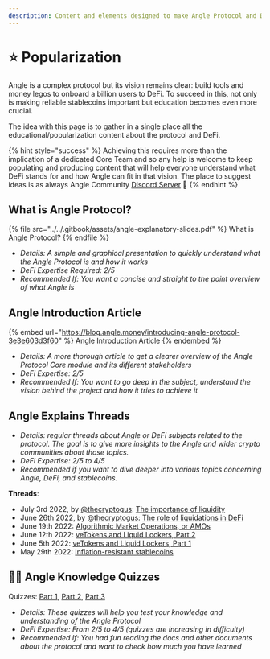 ```yaml
---
description: Content and elements designed to make Angle Protocol and DeFi more accessible to everyone
---
```


# ⭐ Popularization

Angle is a complex protocol but its vision remains clear: build tools and money legos to onboard a billion users to DeFi. To succeed in this, not only is making reliable stablecoins important but education becomes even more crucial.

The idea with this page is to gather in a single place all the educational/popularization content about the protocol and DeFi.

{% hint style="success" %}
Achieving this requires more than the implication of a dedicated Core Team and so any help is welcome to keep populating and producing content that will help everyone understand what DeFi stands for and how Angle can fit in that vision. The place to suggest ideas is as always Angle Community [Discord Server](https://discord.gg/67WSSZqBG6) 📐
{% endhint %}

## What is Angle Protocol?

{% file src="../../.gitbook/assets/angle-explanatory-slides.pdf" %}
What is Angle Protocol?
{% endfile %}

- _Details: A simple and graphical presentation to quickly understand what the Angle Protocol is and how it works_
- _DeFi Expertise Required: 2/5_
- _Recommended If: You want a concise and straight to the point overview of what Angle is_

## Angle Introduction Article

{% embed url="https://blog.angle.money/introducing-angle-protocol-3e3e603d3f60" %}
Angle Introduction Article
{% endembed %}

- _Details: A more thorough article to get a clearer overview of the Angle Protocol Core module and its different stakeholders_
- _DeFi Expertise: 2/5_
- _Recommended If: You want to go deep in the subject, understand the vision behind the project and how it tries to achieve it_

## Angle Explains Threads

- _Details: regular threads about Angle or DeFi subjects related to the protocol. The goal is to give more insights to the Angle and wider crypto communities about those topics._
- _DeFi Expertise: 2/5 to 4/5_
- _Recommended if you want to dive deeper into various topics concerning Angle, DeFi, and stablecoins._

**Threads**:
- July 3rd 2022, by [@thecryptogus](https://twitter.com/thecryptogus): [The importance of liquidity](https://twitter.com/AngleProtocol/status/1543555158445096963)
- June 26th 2022, by [@thecryptogus](https://twitter.com/thecryptogus): [The role of liquidations in DeFi](https://twitter.com/AngleProtocol/status/1540996226715361280)
- June 19th 2022: [Algorithmic Market Operations, or AMOs](https://twitter.com/AngleProtocol/status/1538433834454290432)
- June 12th 2022: [veTokens and Liquid Lockers, Part 2](https://twitter.com/AngleProtocol/status/1536049638150643712)
- June 5th 2022: [veTokens and Liquid Lockers, Part 1](https://twitter.com/AngleProtocol/status/1533416014033059841)
- May 29th 2022: [Inflation-resistant stablecoins](https://twitter.com/AngleProtocol/status/1530864272456163329)

## 🧑‍🏫 Angle Knowledge Quizzes

Quizzes: [Part 1](https://docs.google.com/forms/d/e/1FAIpQLSddUD8rNRBNvPHJN15DvPT9Lbglu5-M_iGQU_PGD4wchvHnLg/viewform?usp=sf_link), [Part 2](https://docs.google.com/forms/d/e/1FAIpQLScK7dZtSHQUg3zEoLFP27-2M92Bpl6AUOiOi-WEc62gkvaPcw/viewform?usp=sf_link), [Part 3](https://docs.google.com/forms/d/e/1FAIpQLSe7z5ZFgsokkFLIl4zhcjhY5LrnJ_gfbzAytWHKnFguQY7HFw/viewform?usp=sf_link)

- _Details: These quizzes will help you test your knowledge and understanding of the Angle Protocol_
- _DeFi Expertise: From 2/5 to 4/5 (quizzes are increasing in difficulty)_
- _Recommended If: You had fun reading the docs and other documents about the protocol and want to check how much you have learned_
